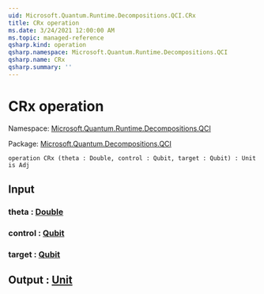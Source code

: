 ```yaml
---
uid: Microsoft.Quantum.Runtime.Decompositions.QCI.CRx
title: CRx operation
ms.date: 3/24/2021 12:00:00 AM
ms.topic: managed-reference
qsharp.kind: operation
qsharp.namespace: Microsoft.Quantum.Runtime.Decompositions.QCI
qsharp.name: CRx
qsharp.summary: ''
---
```


# CRx operation

Namespace: [Microsoft.Quantum.Runtime.Decompositions.QCI](xref:Microsoft.Quantum.Runtime.Decompositions.QCI)

Package: [Microsoft.Quantum.Decompositions.QCI](https://nuget.org/packages/Microsoft.Quantum.Decompositions.QCI)




```qsharp
operation CRx (theta : Double, control : Qubit, target : Qubit) : Unit is Adj
```


## Input

### theta : [Double](xref:microsoft.quantum.lang-ref.double)




### control : [Qubit](xref:microsoft.quantum.lang-ref.qubit)




### target : [Qubit](xref:microsoft.quantum.lang-ref.qubit)





## Output : [Unit](xref:microsoft.quantum.lang-ref.unit)

